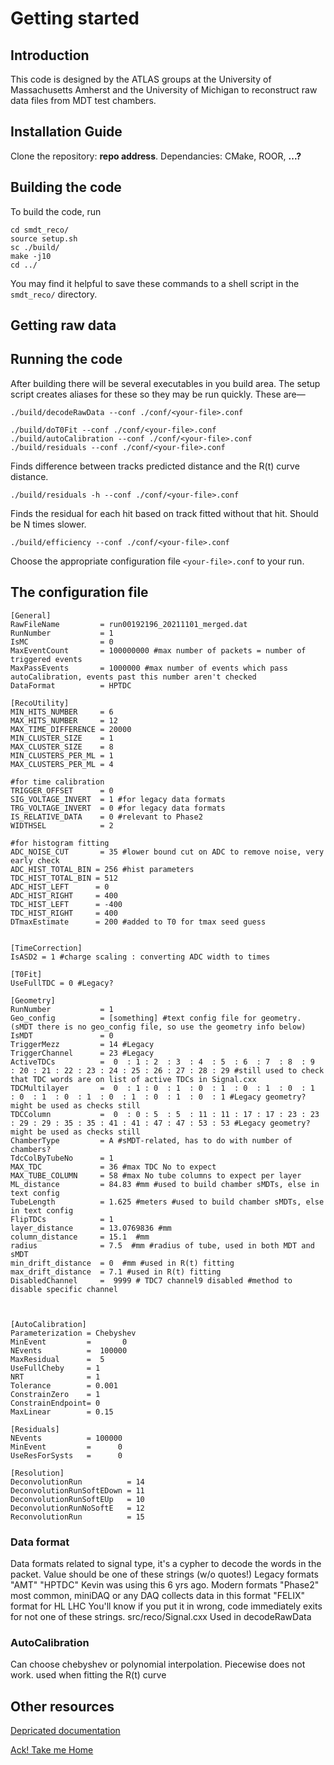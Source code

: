 # Getting started

## Introduction
This code is designed by the ATLAS groups at the University of Massachusetts Amherst and the University of Michigan to reconstruct raw data files from MDT test chambers.

## Installation Guide
Clone the repository: **repo address**. Dependancies: CMake, ROOR, **...?**

## Building the code
To build the code, run
````
cd smdt_reco/
source setup.sh
sc ./build/
make -j10
cd ../
````
You may find it helpful to save these commands to a shell script in the ````smdt_reco/```` directory.

## Getting raw data

## Running the code
After building there will be several executables in you build area. The setup script creates aliases for these so they may be run quickly. These are—
````
./build/decodeRawData --conf ./conf/<your-file>.conf
````
````
./build/doT0Fit --conf ./conf/<your-file>.conf
./build/autoCalibration --conf ./conf/<your-file>.conf
./build/residuals --conf ./conf/<your-file>.conf
````
Finds difference between tracks predicted distance and the R(t) curve distance.
````
./build/residuals -h --conf ./conf/<your-file>.conf
````
Finds the residual for each hit based on track fitted without that hit. Should be N times slower. 
````
./build/efficiency --conf ./conf/<your-file>.conf
````
Choose the appropriate configuration file ````<your-file>.conf```` to your run.

## The configuration file

````
[General]
RawFileName         = run00192196_20211101_merged.dat
RunNumber           = 1
IsMC                = 0
MaxEventCount       = 100000000 #max number of packets = number of triggered events
MaxPassEvents       = 1000000 #max number of events which pass autoCalibration, events past this number aren't checked
DataFormat          = HPTDC

[RecoUtility]
MIN_HITS_NUMBER     = 6
MAX_HITS_NUMBER     = 12
MAX_TIME_DIFFERENCE = 20000
MIN_CLUSTER_SIZE    = 1
MAX_CLUSTER_SIZE    = 8
MIN_CLUSTERS_PER_ML = 1
MAX_CLUSTERS_PER_ML = 4

#for time calibration
TRIGGER_OFFSET      = 0
SIG_VOLTAGE_INVERT  = 1 #for legacy data formats
TRG_VOLTAGE_INVERT  = 0 #for legacy data formats
IS_RELATIVE_DATA    = 0 #relevant to Phase2
WIDTHSEL            = 2

#for histogram fitting
ADC_NOISE_CUT       = 35 #lower bound cut on ADC to remove noise, very early check
ADC_HIST_TOTAL_BIN = 256 #hist parameters
TDC_HIST_TOTAL_BIN = 512
ADC_HIST_LEFT      = 0 
ADC_HIST_RIGHT     = 400 
TDC_HIST_LEFT      = -400 
TDC_HIST_RIGHT     = 400 
DTmaxEstimate      = 200 #added to T0 for tmax seed guess


[TimeCorrection]
IsASD2 = 1 #charge scaling : converting ADC width to times

[T0Fit]
UseFullTDC = 0 #Legacy?

[Geometry]
RunNumber           = 1
Geo_config          = [something] #text config file for geometry. (sMDT there is no geo_config file, so use the geometry info below)
IsMDT               = 0
TriggerMezz         = 14 #Legacy
TriggerChannel      = 23 #Legacy
ActiveTDCs          =  0  : 1 : 2  : 3  : 4  : 5  : 6  : 7  : 8  : 9  : 20 : 21 : 22 : 23 : 24 : 25 : 26 : 27 : 28 : 29 #still used to check that TDC words are on list of active TDCs in Signal.cxx
TDCMultilayer       =  0  : 1 : 0  : 1  : 0  : 1  : 0  : 1  : 0  : 1  : 0  : 1  : 0  : 1  : 0  : 1  : 0  : 1  : 0  : 1 #Legacy geometry? might be used as checks still
TDCColumn           =  0  : 0 : 5  : 5  : 11 : 11 : 17 : 17 : 23 : 23 : 29 : 29 : 35 : 35 : 41 : 41 : 47 : 47 : 53 : 53 #Legacy geometry? might be used as checks still
ChamberType         = A #sMDT-related, has to do with number of chambers?
TdcColByTubeNo      = 1
MAX_TDC             = 36 #max TDC No to expect
MAX_TUBE_COLUMN     = 58 #max No tube columns to expect per layer
ML_distance         = 84.83 #mm #used to build chamber sMDTs, else in text config
TubeLength          = 1.625 #meters #used to build chamber sMDTs, else in text config
FlipTDCs            = 1
layer_distance      = 13.0769836 #mm 
column_distance     = 15.1  #mm
radius              = 7.5  #mm #radius of tube, used in both MDT and sMDT
min_drift_distance  = 0  #mm #used in R(t) fitting
max_drift_distance  = 7.1 #used in R(t) fitting
DisabledChannel     =  9999 # TDC7 channel9 disabled #method to disable specific channel



[AutoCalibration]
Parameterization = Chebyshev
MinEvent         =       0
NEvents          =  100000
MaxResidual      =  5
UseFullCheby     = 1
NRT              = 1
Tolerance        = 0.001
ConstrainZero    = 1
ConstrainEndpoint= 0
MaxLinear        = 0.15

[Residuals]
NEvents          = 100000
MinEvent         =      0
UseResForSysts   =      0

[Resolution]
DeconvolutionRun          = 14
DeconvolutionRunSoftEDown = 11
DeconvolutionRunSoftEUp   = 10
DeconvolutionRunNoSoftE   = 12
ReconvolutionRun          = 15

````
### Data format
Data formats related to signal type, it's a cypher to decode the words in the packet. Value should be one of these strings (w/o quotes!)
Legacy formats
  "AMT"
  "HPTDC"
    Kevin was using this 6 yrs ago.
Modern formats
  "Phase2"
    most common, miniDAQ or any DAQ collects data in this format
  "FELIX"
    format for HL LHC
  You'll know if you put it in wrong, code immediately exits for not one of these strings. src/reco/Signal.cxx
  Used in decodeRawData

### AutoCalibration
Can choose chebyshev or polynomial interpolation. Piecewise does not work. used when fitting the R(t) curve

## Other resources

[Depricated documentation](https://kenelson.web.cern.ch/documentation/smdt-reco/)

[Ack! Take me Home](index.md)
